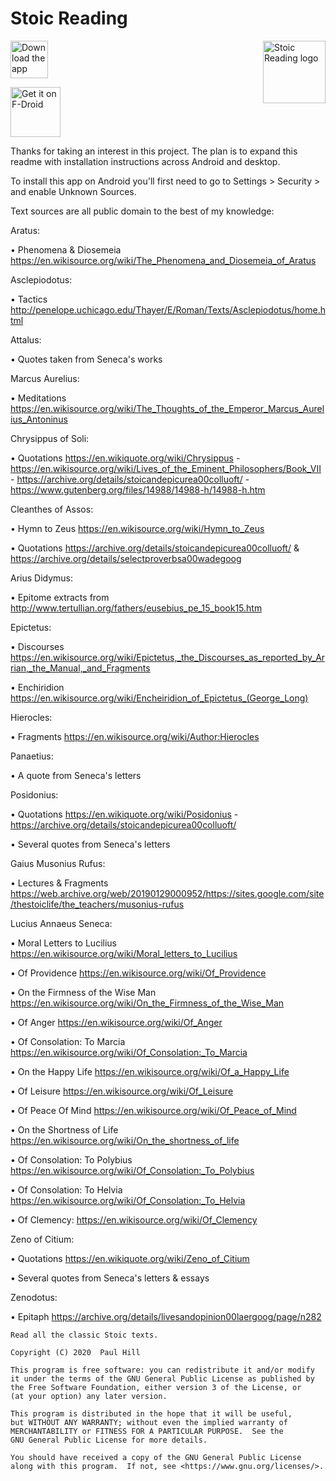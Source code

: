 Stoic Reading
=============

<img align="right" img src="https://raw.githubusercontent.com/zikalify/StoicReading/master/app/src/main/res/mipmap-xxxhdpi/ic_launcher.png" 
    alt="Stoic Reading logo"
    height="100">

[<img src="https://i.imgur.com/pX0xAHv.png"
    alt="Download the app"
    height="60">](https://github.com/zikalify/StoicReading/releases/download/1.7.10/stoic_reading_1_7_11.apk)

[<img src="https://fdroid.gitlab.io/artwork/badge/get-it-on.png"
    alt="Get it on F-Droid"
    height="80">](https://f-droid.org/packages/app.reading.stoic.stoicreading/)

Thanks for taking an interest in this project. The plan is to expand this readme with installation instructions across Android and desktop.

To install this app on Android you'll first need to go to Settings > Security > and enable Unknown Sources.

Text sources are all public domain to the best of my knowledge:

Aratus:

• Phenomena & Diosemeia https://en.wikisource.org/wiki/The_Phenomena_and_Diosemeia_of_Aratus

Asclepiodotus:

• Tactics http://penelope.uchicago.edu/Thayer/E/Roman/Texts/Asclepiodotus/home.html

Attalus:

• Quotes taken from Seneca's works

Marcus Aurelius:

• Meditations https://en.wikisource.org/wiki/The_Thoughts_of_the_Emperor_Marcus_Aurelius_Antoninus

Chrysippus of Soli:

• Quotations https://en.wikiquote.org/wiki/Chrysippus - https://en.wikisource.org/wiki/Lives_of_the_Eminent_Philosophers/Book_VII - https://archive.org/details/stoicandepicurea00colluoft/ - https://www.gutenberg.org/files/14988/14988-h/14988-h.htm

Cleanthes of Assos:

• Hymn to Zeus https://en.wikisource.org/wiki/Hymn_to_Zeus

• Quotations https://archive.org/details/stoicandepicurea00colluoft/ & https://archive.org/details/selectproverbsa00wadegoog

Arius Didymus:

• Epitome extracts from http://www.tertullian.org/fathers/eusebius_pe_15_book15.htm

Epictetus:

• Discourses https://en.wikisource.org/wiki/Epictetus,_the_Discourses_as_reported_by_Arrian,_the_Manual,_and_Fragments

• Enchiridion https://en.wikisource.org/wiki/Encheiridion_of_Epictetus_(George_Long)

Hierocles:

• Fragments https://en.wikisource.org/wiki/Author:Hierocles

Panaetius:

• A quote from Seneca's letters

Posidonius:

• Quotations https://en.wikiquote.org/wiki/Posidonius - https://archive.org/details/stoicandepicurea00colluoft/

• Several quotes from Seneca's letters

Gaius Musonius Rufus:

• Lectures & Fragments https://web.archive.org/web/20190129000952/https://sites.google.com/site/thestoiclife/the_teachers/musonius-rufus

Lucius Annaeus Seneca:

• Moral Letters to Lucilius https://en.wikisource.org/wiki/Moral_letters_to_Lucilius

• Of Providence https://en.wikisource.org/wiki/Of_Providence

• On the Firmness of the Wise Man https://en.wikisource.org/wiki/On_the_Firmness_of_the_Wise_Man

• Of Anger https://en.wikisource.org/wiki/Of_Anger

• Of Consolation: To Marcia https://en.wikisource.org/wiki/Of_Consolation:_To_Marcia

• On the Happy Life https://en.wikisource.org/wiki/Of_a_Happy_Life

• Of Leisure https://en.wikisource.org/wiki/Of_Leisure

• Of Peace Of Mind https://en.wikisource.org/wiki/Of_Peace_of_Mind

• On the Shortness of Life https://en.wikisource.org/wiki/On_the_shortness_of_life

• Of Consolation: To Polybius https://en.wikisource.org/wiki/Of_Consolation:_To_Polybius

• Of Consolation: To Helvia https://en.wikisource.org/wiki/Of_Consolation:_To_Helvia

• Of Clemency: https://en.wikisource.org/wiki/Of_Clemency

Zeno of Citium:

• Quotations https://en.wikiquote.org/wiki/Zeno_of_Citium

• Several quotes from Seneca's letters & essays

Zenodotus:

• Epitaph https://archive.org/details/livesandopinion00laergoog/page/n282


    Read all the classic Stoic texts.

    Copyright (C) 2020  Paul Hill

    This program is free software: you can redistribute it and/or modify
    it under the terms of the GNU General Public License as published by
    the Free Software Foundation, either version 3 of the License, or
    (at your option) any later version.

    This program is distributed in the hope that it will be useful,
    but WITHOUT ANY WARRANTY; without even the implied warranty of
    MERCHANTABILITY or FITNESS FOR A PARTICULAR PURPOSE.  See the
    GNU General Public License for more details.

    You should have received a copy of the GNU General Public License
    along with this program.  If not, see <https://www.gnu.org/licenses/>.

